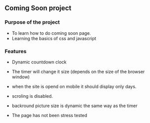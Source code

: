 <!--Coming Soon Page--->
## Coming Soon project

### Purpose of the project

* To learn how to do coming soon page.
* Learning the basics of css and javascript

### Features

* Dynamic countdown clock
* The timer will change it size (depends on the size of the browser window)
* when the site is opend on mobile it should display only days.
* scroling is disabled.
* backround picture size is dynamic the same way as the timer


* The page has not been stress tested
   